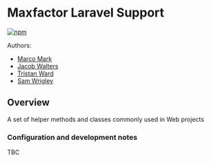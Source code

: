 # Maxfactor Laravel Support

[![npm](https://img.shields.io/npm/v/maxfactor-vue-cart.svg?style=for-the-badge)](https://www.npmjs.com/package/maxfactor-vue-cart)

Authors:

* [Marco Mark](mailto:marco.mark@dewsign.co.uk)
* [Jacob Walters](mailto:jacob.walters@dewsign.co.uk)
* [Tristan Ward](mailto:tristan.ward@dewsign.co.uk)
* [Sam Wrigley](mailto:sam.wrigley@dewsign.co.uk)

## Overview

A set of helper methods and classes commonly used in Web projects

### Configuration and development notes

TBC
